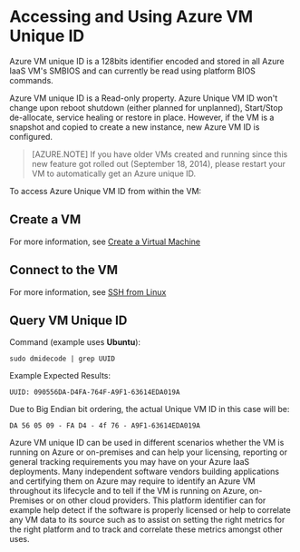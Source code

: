 <properties
    pageTitle="Get an Azure Linux VM ID  | Azure"
    description="Describes how to get and use an Azure Linux VM Unique ID."
    services="virtual-machines-linux"
    documentationcenter="virtual-machines"
    author="kmouss"
    manager="timlt"
    editor="" />
<tags
    ms.assetid="136c5d28-ff6b-4466-b27f-7a29785b5d27"
    ms.service="virtual-machines-linux"
    ms.devlang="NA"
    ms.topic="article"
    ms.tgt_pltfrm="vm-linux"
    ms.workload="infrastructure"
    ms.date="01/23/2017"
    wacn.date=""
    ms.author="kmouss" />

# Accessing and Using Azure VM Unique ID
Azure VM unique ID is a 128bits identifier encoded and stored in all Azure IaaS VM's SMBIOS and can currently be read using platform BIOS commands.

Azure VM unique ID is a Read-only property. Azure Unique VM ID won't change upon reboot shutdown (either planned for unplanned), Start/Stop de-allocate, service healing or restore in place. However, if the VM is a snapshot and copied to create a new instance, new Azure VM ID is configured.

> [AZURE.NOTE]
> If you have older VMs created and running since this new feature got rolled out (September 18, 2014), please restart your VM to automatically get an Azure unique ID.
> 
> 

To access Azure Unique VM ID from within the VM:

## Create a VM
For more information, see [Create a Virtual Machine](/documentation/articles/virtual-machines-linux-creation-choices/)

## Connect to the VM
For more information, see [SSH from Linux](/documentation/articles/virtual-machines-linux-mac-create-ssh-keys/)

## Query VM Unique ID
Command (example uses **Ubuntu**):

    sudo dmidecode | grep UUID

Example Expected Results:

    UUID: 090556DA-D4FA-764F-A9F1-63614EDA019A

Due to Big Endian bit ordering, the actual Unique VM ID in this case will be:

    DA 56 05 09 - FA D4 - 4f 76 - A9F1-63614EDA019A

Azure VM unique ID can be used in different scenarios whether the VM is running on Azure or on-premises and can help your licensing, reporting or general tracking requirements you may have on your Azure IaaS deployments. Many independent software vendors building applications and certifying them on Azure may require to identify an Azure VM throughout its lifecycle and to tell if the VM is running on Azure, on-Premises or on other cloud providers. This platform identifier can for example help detect if the software is properly licensed or help to correlate any VM data to its source such as to assist on setting the right metrics for the right platform and to track and correlate these metrics amongst other uses.